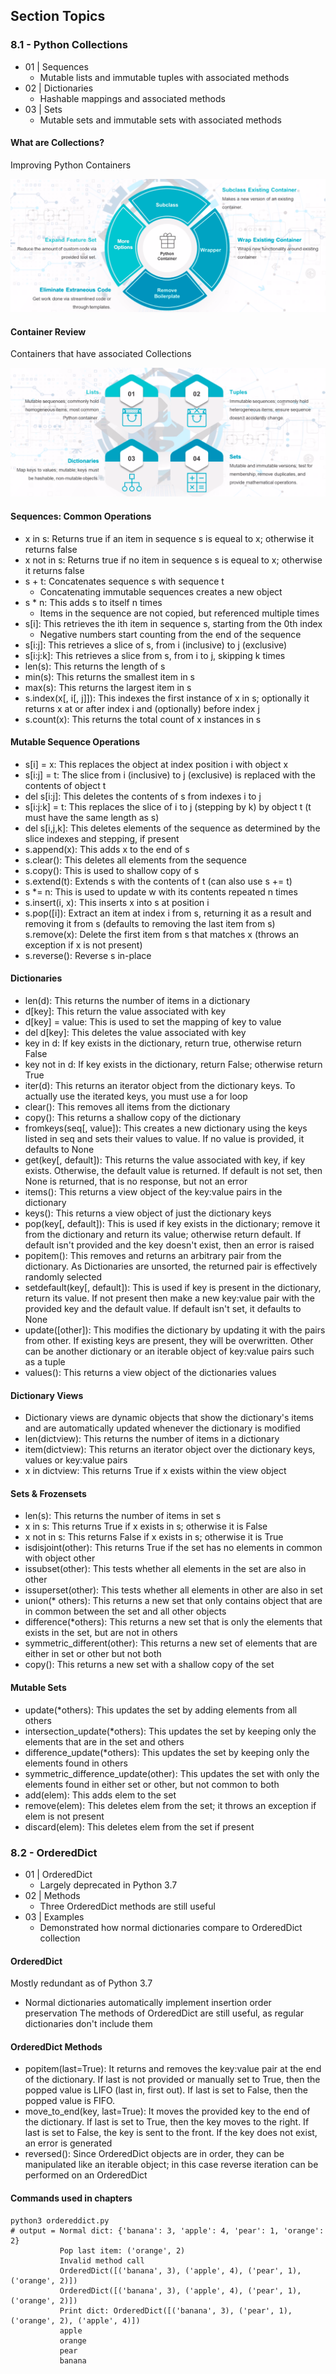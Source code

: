 ## Section Topics

### 8.1 - Python Collections

- 01 | Sequences
    - Mutable lists and immutable tuples with associated methods
- 02 | Dictionaries
    - Hashable mappings and associated methods
- 03 | Sets
    - Mutable sets and immutable sets with associated methods

#### What are Collections?
Improving Python Containers

![collections](collections.png)

#### Container Review
Containers that have associated Collections

![Container Review](container-review.png)

#### Sequences: Common Operations

* x in s: Returns true if an item in sequence s is equeal to x; otherwise it returns
  false
* x not in s: Returns true if no item in sequence s is equeal to x; otherwise it
  returns false
* s + t: Concatenates sequence s with sequence t
  - Concatenating immutable sequences creates a new object
* s * n: This adds s to itself n times
  - Items in the sequence are not copied, but referenced multiple times
* s[i]: This retrieves the ith item in sequence s, starting from the 0th index
  - Negative numbers start counting from the end of the sequence
* s[i:j]: This retrieves a slice of s, from i (inclusive) to j (exclusive)
* s[i:j:k]: This retrieves a slice from s, from i to j, skipping k times
* len(s): This returns the length of s
* min(s): This returns the smallest item in s
* max(s): This returns the largest item in s
* s.index(x[, i[, j]]): This indexes the first instance of x in s; optionally
  it returns x at or after index i and (optionally) before index j
* s.count(x): This returns the total count of x instances in s

#### Mutable Sequence Operations

* s[i] = x: This replaces the object at index position i with object x
* s[i:j] = t: The slice from i (inclusive) to j (exclusive) is replaced with the
  contents of object t
* del s[i:j]: This deletes the contents of s from indexes i to j
* s[i:j:k] = t: This replaces the slice of i to j (stepping by k) by object t
  (t must have the same length as s)
* del s[i,j,k]: This deletes elements of the sequence as determined by the slice
  indexes and stepping, if present
* s.append(x): This adds x to the end of s
* s.clear(): This deletes all elements from the sequence
* s.copy(): This is used to shallow copy of s
* s.extend(t): Extends s with the contents of t (can also use s += t)
* s *= n: This is used to update w with its contents repeated n times
* s.insert(i, x): This inserts x into s at position i
* s.pop([i]): Extract an item at index i from s, returning it as a result and
  removing it from s (defaults to removing the last item from s)
  s.remove(x): Delete the first item from s that matches x (throws an exception if
  x is not present)
* s.reverse(): Reverse s in-place

#### Dictionaries

* len(d): This returns the number of items in a dictionary
* d[key]: This return the value associated with key
* d[key] = value: This is used to set the mapping of key to value
* del d[key]: This deletes the value associated with key
* key in d: If key exists in the dictionary, return true, otherwise return False
* key not in d: If key exists in the dictionary, return False; otherwise return True
* iter(d): This returns an iterator object from the dictionary keys. To actually
  use the iterated keys, you must use a for loop
* clear(): This removes all items from the dictionary
* copy(): This returns a shallow copy of the dictionary
* fromkeys(seq[, value]): This creates a new dictionary using the keys listed in
  seq and sets their values to value. If no value is provided, it defaults to None
* get(key[, default]): This returns the value associated with key, if key exists.
  Otherwise, the default value is returned. If default is not set, then None is
  returned, that is no response, but not an error
* items(): This returns a view object of the key:value pairs in the dictionary
* keys(): This returns a view object of just the dictionary keys
* pop(key[, default]): This is used if key exists in the dictionary; remove it
  from the dictionary and return its value; otherwise return default. If default
  isn't provided and the key doesn't exist, then an error is raised
* popitem(): This removes and returns an arbitrary pair from the dictionary. As
  Dictionaries are unsorted, the returned pair is effectively randomly selected
* setdefault(key[, default]): This is used if key is present in the dictionary,
  return its value. If not present then make a new key:value pair with the provided
  key and the default value. If default isn't set, it defaults to None
* update([other]): This modifies the dictionary by updating it with the pairs from
  other. If existing keys are present, they will be overwritten. Other can be
  another dictionary or an iterable object of key:value pairs such as a tuple
* values(): This returns a view object of the dictionaries values

#### Dictionary Views

* Dictionary views are dynamic objects that show the dictionary's items and are
  automatically updated whenever the dictionary is modified
* len(dictview): This returns the number of items in a dictionary
* item(dictview): This returns an iterator object over the dictionary keys,
  values or key:value pairs
* x in dictview: This returns True if x exists within the view object

#### Sets & Frozensets

* len(s): This returns the number of items in set s
* x in s: This returns True if x exists in s; otherwise it is False
* x not in s: This returns False if x exists in s; otherwise it is True
* isdisjoint(other): This returns True if the set has no elements in common with
  object other
* issubset(other): This tests whether all elements in the set are also in other
* issuperset(other): This tests whether all elements in other are also in set
* union(* others): This returns a new set that only contains object that are in
  common between the set and all other objects
* difference(*others): This returns a new set that is only the elements that
  exists in the set, but are not in others
* symmetric_different(other): This returns a new set of elements that are either
  in set or other but not both
* copy(): This returns a new set with a shallow copy of the set

#### Mutable Sets

* update(*others): This updates the set by adding elements from all others
* intersection_update(*others): This updates the set by keeping only the elements
  that are in the set and others
* difference_update(*others): This updates the set by keeping only the elements
  found in others
* symmetric_difference_update(other): This updates the set with only the elements
  found in either set or other, but not common to both
* add(elem): This adds elem to the set
* remove(elem): This deletes elem from the set; it throws an exception if elem
  is not present
* discard(elem): This deletes elem from the set if present

### 8.2 - OrderedDict

- 01 | OrderedDict
    - Largely deprecated in Python 3.7
- 02 | Methods
    - Three OrderedDict methods are still useful
- 03 | Examples
    - Demonstrated how normal dictionaries compare to OrderedDict collection

#### OrderedDict

Mostly redundant as of Python 3.7
  * Normal dictionaries automatically implement insertion order preservation
The methods of OrderedDict are still useful, as regular dictionaries don't include
them

#### OrderedDict Methods

* popitem(last=True): It returns and removes the key:value pair at the end of the
  dictionary. If last is not provided or manually set to True, then the popped
  value is LIFO (last in, first out). If last is set to False, then the popped
  value is FIFO.
* move_to_end(key, last=True): It moves the provided key to the end of the dictionary.
  If last is set to True, then the key moves to the right. If last is set to False,
  the key is sent to the front. If the key does not exist, an error is generated
* reversed(): Since OrderedDict objects are in order, they can be manipulated like
  an iterable object; in this case reverse iteration can be performed on an OrderedDict

#### Commands used in chapters
```
python3 ordereddict.py
# output = Normal dict: {'banana': 3, 'apple': 4, 'pear': 1, 'orange': 2}
           Pop last item: ('orange', 2)
           Invalid method call
           OrderedDict([('banana', 3), ('apple', 4), ('pear', 1), ('orange', 2)])
           OrderedDict([('banana', 3), ('apple', 4), ('pear', 1), ('orange', 2)])
           Print dict: OrderedDict([('banana', 3), ('pear', 1), ('orange', 2), ('apple', 4)])
           apple
           orange
           pear
           banana
```
